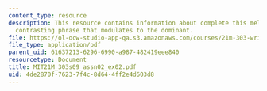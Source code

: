 ```yaml
---
content_type: resource
description: This resource contains information about complete this melody with a
  contrasting phrase that modulates to the dominant.
file: https://ol-ocw-studio-app-qa.s3.amazonaws.com/courses/21m-303-writing-in-tonal-forms-i-spring-2009/4de2870f76237f4c8d644ff2e4d603d8_MIT21M_303s09_assn02_ex02.pdf
file_type: application/pdf
parent_uid: 61637213-6296-6990-a987-482419eee840
resourcetype: Document
title: MIT21M_303s09_assn02_ex02.pdf
uid: 4de2870f-7623-7f4c-8d64-4ff2e4d603d8
---
```

